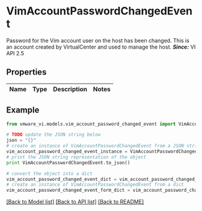 # VimAccountPasswordChangedEvent

Password for the Vim account user on the host has been changed.  This is an account created by VirtualCenter and used to manage the host.  ***Since:*** VI API 2.5 

## Properties
Name | Type | Description | Notes
------------ | ------------- | ------------- | -------------

## Example

```python
from vmware_vi.models.vim_account_password_changed_event import VimAccountPasswordChangedEvent

# TODO update the JSON string below
json = "{}"
# create an instance of VimAccountPasswordChangedEvent from a JSON string
vim_account_password_changed_event_instance = VimAccountPasswordChangedEvent.from_json(json)
# print the JSON string representation of the object
print VimAccountPasswordChangedEvent.to_json()

# convert the object into a dict
vim_account_password_changed_event_dict = vim_account_password_changed_event_instance.to_dict()
# create an instance of VimAccountPasswordChangedEvent from a dict
vim_account_password_changed_event_form_dict = vim_account_password_changed_event.from_dict(vim_account_password_changed_event_dict)
```
[[Back to Model list]](../README.md#documentation-for-models) [[Back to API list]](../README.md#documentation-for-api-endpoints) [[Back to README]](../README.md)


